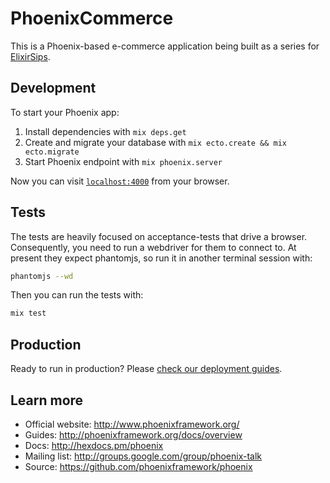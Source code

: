 # PhoenixCommerce

This is a Phoenix-based e-commerce application being built as a series for
[ElixirSips](http://www.elixirsips.com).

## Development

To start your Phoenix app:

  1. Install dependencies with `mix deps.get`
  2. Create and migrate your database with `mix ecto.create && mix ecto.migrate`
  3. Start Phoenix endpoint with `mix phoenix.server`

Now you can visit [`localhost:4000`](http://localhost:4000) from your browser.

## Tests

The tests are heavily focused on acceptance-tests that drive a browser.
Consequently, you need to run a webdriver for them to connect to.  At present
they expect phantomjs, so run it in another terminal session with:

```sh
phantomjs --wd
```

Then you can run the tests with:

```sh
mix test
```

## Production

Ready to run in production? Please [check our deployment guides](http://www.phoenixframework.org/docs/deployment).

## Learn more

  * Official website: http://www.phoenixframework.org/
  * Guides: http://phoenixframework.org/docs/overview
  * Docs: http://hexdocs.pm/phoenix
  * Mailing list: http://groups.google.com/group/phoenix-talk
  * Source: https://github.com/phoenixframework/phoenix
